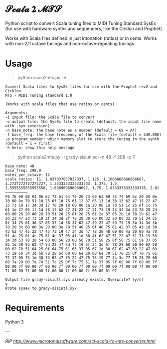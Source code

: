 # 𝓢𝓬𝓪𝓵𝓪 𝟐 𝓜𝓣𝓢 
Python script to convert Scala tuning files to MIDI Tuning Standard SysEx (for use with hardware synths and sequencers, like the Cirklon and Prophet)

Works with Scala files defined in just intonation (ratios) or in cents. Works with non-2/1 octave tunings and non-octave-repeating tunings.

# Usage

> python scala2mts.py -h

```
Convert Scala files to SysEx files for use with the Prophet rev2 and Cirklon.
MTS - MIDI Tuning standard 1.0

(Works with scala files that use ratios or cents)

Arguments:
-i input file: the Scala file to convert
-o output file: the SysEx file to create (default: the input file name with .syx extension)
-n base_note: the base note as a number (default = 69 = A4)
-f base_freq: the base frequency of the Scala file (default = 440.000)
-p program_number: which memory slot to store the tuning in the synth (default = 1 = first)
-h help: show this help message
```

> python scala2mts.py -i grady-sisiutl.scl -n 48 -f 298 -p 7

```
base_note: 48
base_freq: 298.0
notes_per_octave: 12
scala_ratios: [1, 1.037037037037037, 1.125, 1.1666666666666667, 1.2727272727272727, 1.3333333333333333, 1.375, 1.5, 1.5555555555555556, 1.696969696969697, 1.75, 1.8333333333333335, 2.0]
——————————
F0 7E 00 08 01 06 67 72 61 64 79 20 73 69 63 69 75 74 69 6c 20 20 0e 20 00 0e 70 51 10 25 0f 10 75 61 12 37 05 13 1d 38 13 62 47 15 22 47 15 73 19 17 34 3d 17 78 28 18 60 00 1a 20 00 1a 70 51 1c 25 0f 1c 75 61 1e 37 05 1f 1d 38 1f 62 47 21 22 47 21 73 19 23 34 3d 23 78 28 24 60 00 26 20 00 26 70 51 28 25 0f 28 75 61 2a 37 05 2b 1d 38 2b 62 47 2d 22 47 2d 73 19 2f 34 3d 2f 78 28 30 60 00 32 20 00 32 70 51 34 25 0f 34 75 61 36 37 05 37 1d 38 37 62 47 39 22 47 39 73 19 3b 34 3d 3b 78 28 3c 60 00 3e 20 00 3e 70 51 40 25 0f 40 75 61 42 37 05 43 1d 38 43 62 47 45 22 47 45 73 19 47 34 3d 47 78 28 48 60 00 4a 20 00 4a 70 51 4c 25 0f 4c 75 61 4e 37 05 4f 1d 38 4f 62 47 51 22 47 51 73 19 53 34 3d 53 78 28 54 60 00 56 20 00 56 70 51 58 25 0f 58 75 61 5a 37 05 5b 1d 38 5b 62 47 5d 22 47 5d 73 19 5f 34 3d 5f 78 28 60 60 00 62 20 00 62 70 51 64 25 0f 64 75 61 66 37 05 67 1d 38 67 62 47 69 22 47 69 73 19 6b 34 3d 6b 78 28 6c 60 00 6e 20 00 6e 70 51 70 25 0f 70 75 61 72 37 05 73 1d 38 73 62 47 75 22 47 75 73 19 77 34 3d 77 78 28 78 60 00 7a 20 00 7a 70 51 7c 25 0f 7c 75 61 7e 37 05 7f 00 00 7f 00 00 7f 00 00 7f 00 00 7f 00 00 7f 00 00 7f 00 00 7f 00 00 7f 00 00 7f 00 00 7f 00 00 7f 00 00 7f 00 00 7f 00 00 7f 00 00 81 F7

Output file grady-sisiutl.syx already exists. Overwrite? (y/n)
y
Wrote sysex to grady-sisiutl.syx
```

# Requirements

Python 3

—

*RIP http://www.microtonalsoftware.com/scl-scala-to-mts-converter.html*
